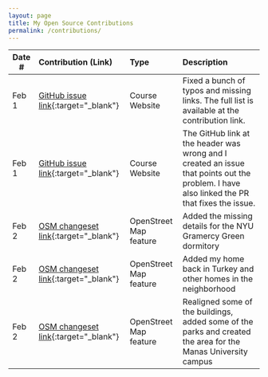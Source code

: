 ```yaml
---
layout: page
title: My Open Source Contributions
permalink: /contributions/
---
```


<!--
Type of the contribution should be "Wikipedia edit", "OpenStreet Map feature", "Documentation", "Course website", "Blog",
"Browse Add-on", etc.

The description should include a brief summary of what you did.

Replace the first row with your own contribution.

-->





| Date #  | Contribution (Link)                                                                       | Type              | Description                                                                                         |
|---------|:------------------------------------------------------------------------------------------|:------------------|:----------------------------------------------------------------------------------------------------|
| Feb 1   | [GitHub issue link](https://github.com/joannakl/ossd_s20/issues/8){:target="_blank"}      | Course Website    |   Fixed a bunch of typos and missing links. The full list is available at the contribution link.    |
| Feb 1   | [GitHub issue link](https://github.com/joannakl/ossd_s20/issues/10){:target="_blank"}     | Course Website    |   The GitHub link at the header was wrong and I created an issue that points out the problem. I have also linked the PR that fixes the issue.    |
| Feb 2   | [OSM changeset link](https://www.openstreetmap.org/changeset/80446062){:target="_blank"}            | OpenStreet Map feature | Added the missing details for the NYU Gramercy Green dormitory |
| Feb 2   | [OSM changeset link](https://www.openstreetmap.org/changeset/80446794){:target="_blank"}            | OpenStreet Map feature | Added my home back in Turkey and other homes in the neighborhood |
| Feb 2   | [OSM changeset link](https://www.openstreetmap.org/changeset/80447169){:target="_blank"}            | OpenStreet Map feature | Realigned some of the buildings, added some of the parks and created the area for the Manas University campus |
